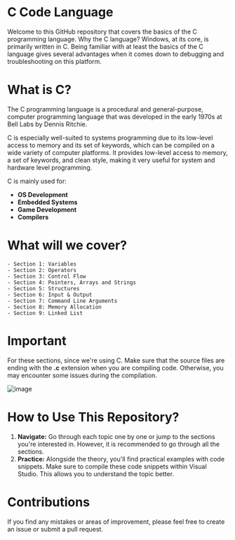# C Code Language 

Welcome to this GitHub repository that covers the basics of the C programming language. Why the C language? Windows, at its core, is primarily written in C. Being familiar with at least the basics of the C language gives several advantages when it comes down to debugging and troubleshooting on this platform. 

# What is C?

The C programming language is a procedural and general-purpose, computer programming language that was developed in the early 1970s at Bell Labs by Dennis Ritchie.

C is especially well-suited to systems programming due to its low-level access to memory and its set of keywords, which can be compiled on a wide variety of computer platforms. It provides low-level access to memory, a set of keywords, and clean style, making it very useful for system and hardware level programming.

C is mainly used for:

- **OS Development**
- **Embedded Systems**
- **Game Development**
- **Compilers**

# What will we cover?

```
- Section 1: Variables
- Section 2: Operators
- Section 3: Control Flow
- Section 4: Pointers, Arrays and Strings
- Section 5: Structures
- Section 6: Input & Output
- Section 7: Command Line Arguments
- Section 8: Memory Allocation
- Section 9: Linked List
```

# Important

For these sections, since we're using C. Make sure that the source files are ending with the **.c** extension when you are compiling code. Otherwise, you may encounter some issues during the compilation.

![image](https://github.com/DebugPrivilege/InsightEngineering/assets/63166600/bd1f6ac2-30ee-4723-a07d-4c47ba9630d0)

# How to Use This Repository?

1. **Navigate:** Go through each topic one by one or jump to the sections you're interested in. However, it is recommended to go through all the sections.
2. **Practice:** Alongside the theory, you'll find practical examples with code snippets. Make sure to compile these code snippets within Visual Studio. This allows you to understand the topic better.

# Contributions

If you find any mistakes or areas of improvement, please feel free to create an issue or submit a pull request.
